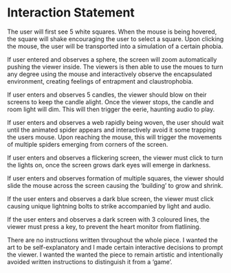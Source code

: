 # Interaction Statement

The user will first see 5 white squares. When the mouse is being hovered, the square will shake encouraging the user to select a square. Upon clicking the mouse, the user will be transported into a simulation of a certain phobia. 

If user entered and observes a sphere, the screen will zoom automatically pushing the viewer inside. The viewers is then able to use the moues to turn any degree using the mouse and interactively observe the encapsulated environment, creating feelings of entrapment and claustrophobia. 

If user enters and observes 5 candles, the viewer should blow on their screens to keep the candle alight. Once the viewer stops, the candle and room light will dim. This will then trigger the eerie, haunting audio to play. 

If user enters and observes a web rapidly being woven, the user should wait until the animated spider appears and interactively avoid it some trapping the users mouse. Upon reaching the mouse, this will trigger the movements of multiple spiders emerging from corners of the screen. 

If user enters and observes a flickering screen, the viewer must click to turn the lights on, once the screen grows dark eyes will emerge in darkness. 

If user enters and observes formation of multiple squares, the viewer should slide the mouse across the screen causing the ‘building’ to grow and shrink. 

If the user enters and observes a dark blue screen, the viewer must click causing unique lightning bolts to strike accompanied by light and audio. 

If the user enters and observes a dark screen with 3 coloured lines, the viewer must press a key, to prevent the heart monitor from flatlining. 

There are no instructions written throughout the whole piece. I wanted the art to be self-explanatory and I made certain interactive decisions to prompt the viewer. I wanted the wanted the piece to remain artistic and intentionally avoided written instructions to distinguish it from a ‘game’. 